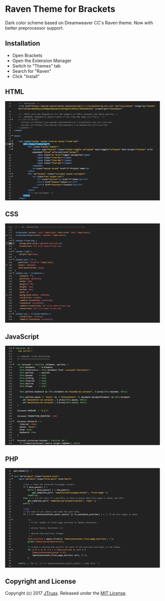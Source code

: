 # Raven Theme for Brackets

Dark color scheme based on Dreamweaver CC's Raven theme. Now with better preprocessor support.

## Installation
* Open Brackets
* Open the Extension Manager
* Switch to "Themes" tab
* Search for "Raven"
* Click "Install"

## HTML
![HTML Screenshot](screenshots/html.jpg)

## CSS
![CSS Screenshot](screenshots/css.jpg)

## JavaScript
![JavaScript Screenshot](screenshots/js.jpg)

## PHP
![JavaScript Screenshot](screenshots/php.jpg)

## Copyright and License
Copyright (c) 2017 [JTruax](https://github.com/JTruax). Released under the [MIT License](LICENSE).
